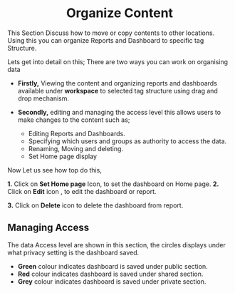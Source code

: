 

<center><h1>Organize Content</h1></center>

This Section Discuss how to move or copy contents to other locations. Using this you can organize Reports and Dashboard to specific tag Structure.

Lets get into detail on this;
There are two ways you can work on organising data 
 - **Firstly,** Viewing the content and organizing reports and dashboards  available under **workspace** to selected tag structure using drag and drop mechanism.

 - **Secondly,** editing and managing the access level this allows users to make changes to the content such as;

   - Editing Reports and Dashboards.
   -  Specifying which users and groups as  authority to access the data.
   -  Renaming, Moving and deleting. 
    - Set Home page display

Now Let us see how top do this,

**1.** Click on **Set Home page** Icon, to set the dashboard on Home page.
**2.** Click on  **Edit**  icon , to edit the dashboard or report.

**3.** Click on  **Delete**  icon to delete the dashboard from report.

## Managing Access
The data Access level are shown in this section, the circles displays under what privacy setting is the dashboard saved.

 -   **Green** colour indicates dashboard is saved under public section.
 -   **Red** colour indicates dashboard is saved under shared section.
-   **Grey** colour indicates dashboard is saved under private section.
<!--stackedit_data:
eyJoaXN0b3J5IjpbLTM0NzY0ODEzMCwyMDg0NjM4OTIwLDExMT
c1MTk3OTBdfQ==
-->